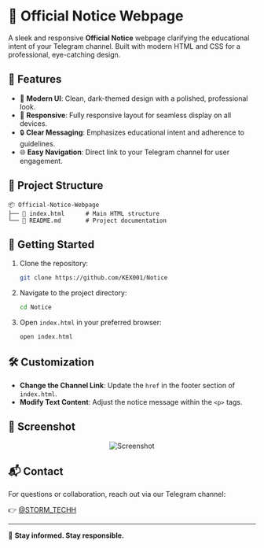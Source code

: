 # 📢 Official Notice Webpage

A sleek and responsive **Official Notice** webpage clarifying the educational intent of your Telegram channel. Built with modern HTML and CSS for a professional, eye-catching design.

## 🌟 Features

- 🎨 **Modern UI**: Clean, dark-themed design with a polished, professional look.
- 📱 **Responsive**: Fully responsive layout for seamless display on all devices.
- 🔒 **Clear Messaging**: Emphasizes educational intent and adherence to guidelines.
- 🌐 **Easy Navigation**: Direct link to your Telegram channel for user engagement.

## 📂 Project Structure

```
📦 Official-Notice-Webpage
├── 📄 index.html      # Main HTML structure
└── 📜 README.md       # Project documentation
```

## 🚀 Getting Started

1. Clone the repository:

   ```bash
   git clone https://github.com/KEX001/Notice
   ```

2. Navigate to the project directory:

   ```bash
   cd Notice
   ```

3. Open `index.html` in your preferred browser:

   ```bash
   open index.html
   ```

## 🛠️ Customization

- **Change the Channel Link**: Update the `href` in the footer section of `index.html`.
- **Modify Text Content**: Adjust the notice message within the `<p>` tags.

## 📸 Screenshot

<p align="center">
  <img src="https://envs.sh/pgz.jpg" alt="Screenshot">
</p>

## 📬 Contact

For questions or collaboration, reach out via our Telegram channel:

👉 [@STORM_TECHH](https://t.me/STORM_TECHH)

---

🎯 **Stay informed. Stay responsible.**

